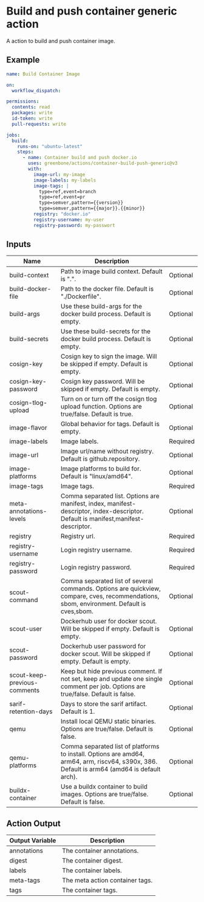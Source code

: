 # Build and push container generic action

A action to build and push container image.

## Example

```yml
name: Build Container Image

on:
  workflow_dispatch:

permissions:
  contents: read
  packages: write
  id-token: write
  pull-requests: write

jobs:
  build:
    runs-on: "ubuntu-latest"
    steps:
      - name: Container build and push docker.io
        uses: greenbone/actions/container-build-push-generic@v3
        with:
          image-url: my-image
          image-labels: my-labels
          image-tags: |
            type=ref,event=branch
            type=ref,event=pr
            type=semver,pattern={{version}}
            type=semver,pattern={{major}}.{{minor}}
          registry: "docker.io"
          registry-username: my-user
          registry-password: my-passwort
```

## Inputs

| Name                         | Description                                                                                                                                 |          |
|------------------------------|---------------------------------------------------------------------------------------------------------------------------------------------|----------|
| build-context                | Path to image build context. Default is ".".                                                                                                | Optional |
| build-docker-file            | Path to the docker file. Default is "./Dockerfile".                                                                                         | Optional |
| build-args                   | Use these build-args for the docker build process. Default is empty.                                                                        | Optional |
| build-secrets                | Use these build-secrets for the docker build process. Default is empty.                                                                     | Optional |
| cosign-key                   | Cosign key to sign the image. Will be skipped if empty. Default is empty.                                                                   | Optional |
| cosign-key-password          | Cosign key password. Will be skipped if empty. Default is empty.                                                                            | Optional |
| cosign-tlog-upload           | Turn on or turn off the cosign tlog upload function. Options are true/false. Default is true.                                               | Optional |
| image-flavor                 | Global behavior for tags. Default is empty.                                                                                                 | Optional |
| image-labels                 | Image labels.                                                                                                                               | Required |
| image-url                    | Image url/name without registry. Default is github.repository.                                                                              | Optional |
| image-platforms              | Image platforms to build for. Default is "linux/amd64".                                                                                     | Optional |
| image-tags                   | Image tags.                                                                                                                                 | Required |
| meta-annotations-levels      | Comma separated list. Options are manifest, index, manifest-descriptor, index-descriptor. Default is manifest,manifest-descriptor.          | Optional |
| registry                     | Registry url.                                                                                                                               | Required |
| registry-username            | Login registry username.                                                                                                                    | Required |
| registry-password            | Login registry password.                                                                                                                    | Required |
| scout-command                | Comma separated list of several commands. Options are quickview, compare, cves, recommendations, sbom, environment. Default is cves,sbom.   | Optional |
| scout-user                   | Dockerhub user for docker scout. Will be skipped if empty. Default is empty.                                                                | Optional |
| scout-password               | Dockerhub user password for docker scout. Will be skipped if empty. Default is empty.                                                       | Optional |
| scout-keep-previous-comments | Keep but hide previous comment. If not set, keep and update one single comment per job. Options are true/false. Default is false.           | Optional |
| sarif-retention-days         | Days to store the sarif artifact. Default is 1.                                                                                             | Optional |
| qemu                         | Install local QEMU static binaries. Options are true/false. Default is false.                                                               | Optional |
| qemu-platforms               | Comma separated list of platforms to install. Options are amd64, arm64, arm, riscv64, s390x, 386. Default is arm64 (amd64 is default arch). | Optional |
| buildx-container             | Use a buildx container to build images. Options are true/false. Default is false.                                                           | Optional |

## Action Output

| Output Variable | Description                     |
|-----------------|---------------------------------|
| annotations     | The container annotations.      |
| digest          | The container digest.           |
| labels          | The container labels.           |
| meta-tags       | The meta action container tags. |
| tags            | The container tags.             |
